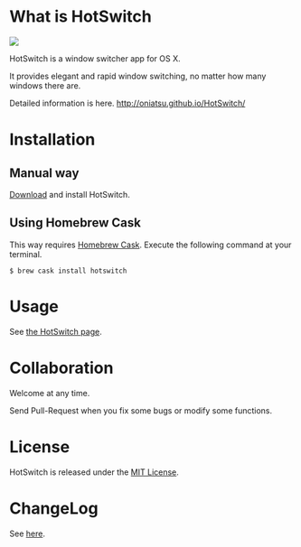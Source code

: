 # What is HotSwitch

![](http://oniatsu.github.io/HotSwitch/images/top_image.png)

HotSwitch is a window switcher app for OS X.

It provides elegant and rapid window switching, no matter how many windows there are.

Detailed information is here. 
http://oniatsu.github.io/HotSwitch/

# Installation

## Manual way

[Download](http://oniatsu.github.io/HotSwitch/) and install HotSwitch.

## Using Homebrew Cask

This way requires [Homebrew Cask](http://caskroom.io/).
Execute the following command at your terminal.

```
$ brew cask install hotswitch
```

# Usage

See [the HotSwitch page](http://oniatsu.github.io/HotSwitch/).

# Collaboration

Welcome at any time.

Send Pull-Request when you fix some bugs or modify some functions.

# License

HotSwitch is released under the [MIT License](http://opensource.org/licenses/MIT).

# ChangeLog

See [here](https://github.com/oniatsu/HotSwitch/blob/master/ChangeLog.md).

